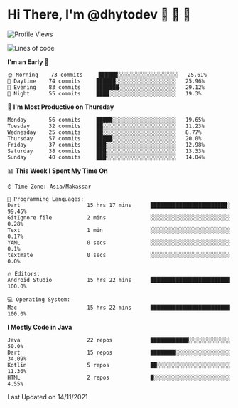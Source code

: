 # Hi There, I'm @dhytodev 👋 👋 👋

<!--
**DhytoDev/dhytodev** is a ✨ _special_ ✨ repository because its `README.md` (this file) appears on your GitHub profile.

Here are some ideas to get you started:

- 🔭 I’m currently working on ...
- 🌱 I’m currently learning ...
- 👯 I’m looking to collaborate on ...
- 🤔 I’m looking for help with ...
- 💬 Ask me about ...
- 📫 How to reach me: ...
- 😄 Pronouns: ...
- ⚡ Fun fact: ...
-->

<!--START_SECTION:waka-->
![Profile Views](http://img.shields.io/badge/Profile%20Views-0-blue)

![Lines of code](https://img.shields.io/badge/From%20Hello%20World%20I%27ve%20Written-279352%20lines%20of%20code-blue)

**I'm an Early 🐤** 

```text
🌞 Morning    73 commits     ██████░░░░░░░░░░░░░░░░░░░   25.61% 
🌆 Daytime    74 commits     ██████░░░░░░░░░░░░░░░░░░░   25.96% 
🌃 Evening    83 commits     ███████░░░░░░░░░░░░░░░░░░   29.12% 
🌙 Night      55 commits     ████░░░░░░░░░░░░░░░░░░░░░   19.3%

```
📅 **I'm Most Productive on Thursday** 

```text
Monday       56 commits     █████░░░░░░░░░░░░░░░░░░░░   19.65% 
Tuesday      32 commits     ██░░░░░░░░░░░░░░░░░░░░░░░   11.23% 
Wednesday    25 commits     ██░░░░░░░░░░░░░░░░░░░░░░░   8.77% 
Thursday     57 commits     █████░░░░░░░░░░░░░░░░░░░░   20.0% 
Friday       37 commits     ███░░░░░░░░░░░░░░░░░░░░░░   12.98% 
Saturday     38 commits     ███░░░░░░░░░░░░░░░░░░░░░░   13.33% 
Sunday       40 commits     ███░░░░░░░░░░░░░░░░░░░░░░   14.04%

```


📊 **This Week I Spent My Time On** 

```text
⌚︎ Time Zone: Asia/Makassar

💬 Programming Languages: 
Dart                     15 hrs 17 mins      ████████████████████████░   99.45% 
GitIgnore file           2 mins              ░░░░░░░░░░░░░░░░░░░░░░░░░   0.28% 
Text                     1 min               ░░░░░░░░░░░░░░░░░░░░░░░░░   0.17% 
YAML                     0 secs              ░░░░░░░░░░░░░░░░░░░░░░░░░   0.1% 
textmate                 0 secs              ░░░░░░░░░░░░░░░░░░░░░░░░░   0.0%

🔥 Editors: 
Android Studio           15 hrs 22 mins      █████████████████████████   100.0%

💻 Operating System: 
Mac                      15 hrs 22 mins      █████████████████████████   100.0%

```

**I Mostly Code in Java** 

```text
Java                     22 repos            ████████████░░░░░░░░░░░░░   50.0% 
Dart                     15 repos            ████████░░░░░░░░░░░░░░░░░   34.09% 
Kotlin                   5 repos             ██░░░░░░░░░░░░░░░░░░░░░░░   11.36% 
HTML                     2 repos             █░░░░░░░░░░░░░░░░░░░░░░░░   4.55%

```



 Last Updated on 14/11/2021
<!--END_SECTION:waka-->
